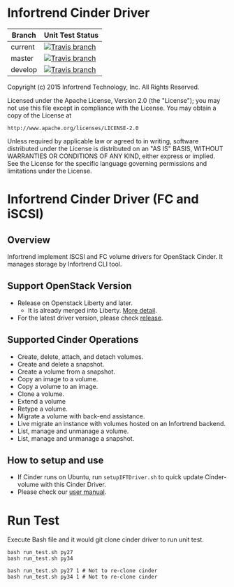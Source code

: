 Infortrend Cinder Driver
=============
| Branch  | Unit Test Status |
| ------- | ------------ |
| current | [![Travis branch][travis-ci-img]][travis-ci-url] |
| master  | [![Travis branch][travis-ci-master-img]][travis-ci-master-url] |
| develop | [![Travis branch][travis-ci-dev-img]][travis-ci-dev-url] |

Copyright (c) 2015 Infortrend Technology, Inc. All Rights Reserved.

Licensed under the Apache License, Version 2.0 (the "License"); you may
not use this file except in compliance with the License. You may obtain
a copy of the License at

    http://www.apache.org/licenses/LICENSE-2.0

Unless required by applicable law or agreed to in writing, software
distributed under the License is distributed on an "AS IS" BASIS, WITHOUT
WARRANTIES OR CONDITIONS OF ANY KIND, either express or implied. See the
License for the specific language governing permissions and limitations
under the License.

# Infortrend Cinder Driver (FC and iSCSI)

## Overview
Infortrend implement ISCSI and FC volume drivers for OpenStack Cinder.
It manages storage by Infortrend CLI tool.

## Support OpenStack Version

- Release on Openstack Liberty and later.
  + It is already merged into Liberty. [More detail](https://blueprints.launchpad.net/cinder/+spec/infortrend-iscsi-fc-volume-driver).
- For the latest driver version, please check [release](https://github.com/infortrend-openstack/infortrend-cinder-driver/releases).

## Supported Cinder Operations

- Create, delete, attach, and detach volumes.
- Create and delete a snapshot.
- Create a volume from a snapshot.
- Copy an image to a volume.
- Copy a volume to an image.
- Clone a volume.
- Extend a volume
- Retype a volume.
- Migrate a volume with back-end assistance.
- Live migrate an instance with volumes hosted on an Infortrend backend.
- List, manage and unmanage a volume.
- List, manage and unmanage a snapshot.

## How to setup and use

- If Cinder runs on Ubuntu, run `setupIFTDriver.sh` to quick update Cinder-volume with this Cinder Driver.
- Please check our [user manual](https://github.com/infortrend-openstack/openstack-cinder-manaul).

# Run Test

Execute Bash file and it would git clone cinder driver to run unit test.
```
bash run_test.sh py27
bash run_test.sh py34

bash run_test.sh py27 1 # Not to re-clone cinder
bash run_test.sh py34 1 # Not to re-clone cinder
```

[travis-ci-img]: https://img.shields.io/travis/infortrend-openstack/infortrend-cinder-driver.svg?style=flat-square
[travis-ci-url]: https://travis-ci.org/infortrend-openstack/infortrend-cinder-driver

[travis-ci-master-img]: https://img.shields.io/travis/infortrend-openstack/infortrend-cinder-driver/master.svg?style=flat-square
[travis-ci-master-url]: https://travis-ci.org/infortrend-openstack/infortrend-cinder-driver/branches

[travis-ci-dev-img]: https://img.shields.io/travis/infortrend-openstack/infortrend-cinder-driver/develop.svg?style=flat-square
[travis-ci-dev-url]: https://travis-ci.org/infortrend-openstack/infortrend-cinder-driver/branches
